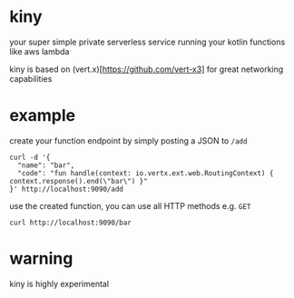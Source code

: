 # kiny

your super simple private serverless service running your kotlin functions like aws lambda

kiny is based on (vert.x)[https://github.com/vert-x3] for great networking capabilities

# example

create your function endpoint by simply posting a JSON to ```/add```
```
curl -d '{
  "name": "bar",
  "code": "fun handle(context: io.vertx.ext.web.RoutingContext) { context.response().end(\"bar\") }"
}' http://localhost:9090/add
```

use the created function, you can use all HTTP methods e.g. ```GET```
```
curl http://localhost:9090/bar
```

# warning

kiny is highly experimental